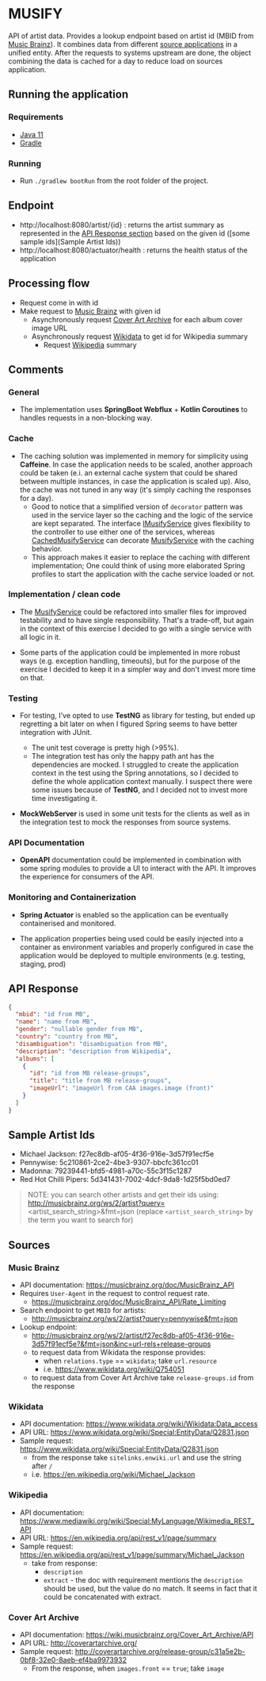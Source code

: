 # MUSIFY

API of artist data. Provides a lookup endpoint based on artist id (MBID from [Music Brainz](https://musicbrainz.org/)). It combines
data from different [source applications](#Sources) in a unified entity. After the requests to systems upstream are done, the object
combining the data is cached for a day to reduce load on sources application.

## Running the application

### Requirements

* [Java 11](https://www.oracle.com/in/java/technologies/javase/jdk11-archive-downloads.html)
* [Gradle](https://gradle.org/install/)

### Running

* Run  `./gradlew bootRun` from the root folder of the project.

## Endpoint

* http://localhost:8080/artist/{id} : returns the artist summary as represented in the [API Response section](#API_Response) based
  on the given id ([some sample ids](Sample Artist Ids))
* http://localhost:8080/actuator/health : returns the health status of the application

## Processing flow

* Request come in with id
* Make request to [Music Brainz](#Music_Brainz) with given id
    * Asynchronously request [Cover Art Archive](#Cover_Art_Archive) for each album cover image URL
    * Asynchronously request [Wikidata](#Wikidata) to get id for Wikipedia summary
        * Request [Wikipedia](#Wikipedia) summary

## Comments

### General

* The implementation uses __SpringBoot Webflux__ + __Kotlin Coroutines__ to handles requests in a non-blocking way.

### Cache

* The caching solution was implemented in memory for simplicity using __Caffeine__. In case the application needs to be scaled,
  another approach could be taken (e.i. an external cache system that could be shared between multiple instances, in case the
  application is scaled up). Also, the cache was not tuned in any way (it's simply caching the responses for a day).
    * Good to notice that a simplified version of `decorator` pattern was used in the service layer so the caching and the logic of
      the service are kept separated. The interface [IMusifyService](src/main/kotlin/me/henriquestein/service/IMusifyService.kt)
      gives flexibility to the controller to use either one of the services,
      whereas [CachedMusifyService](src/main/kotlin/me/henriquestein/service/CachedMusifyService.kt) can
      decorate [MusifyService](src/main/kotlin/me/henriquestein/service/MusifyService.kt) with the caching behavior.
    * This approach makes it easier to replace the caching with different implementation; One could think of using more elaborated
      Spring profiles to start the application with the cache service loaded or not.

### Implementation / clean code

* The [MusifyService](src/main/kotlin/me/henriquestein/service/MusifyService.kt) could be refactored into smaller files for improved
  testability and to have single responsibility. That's a trade-off, but again in the context of this exercise I decided to go with
  a single service with all logic in it.

* Some parts of the application could be implemented in more robust ways (e.g. exception handling, timeouts), but for the purpose of
  the exercise I decided to keep it in a simpler way and don't invest more time on that.

### Testing

* For testing, I've opted to use __TestNG__ as library for testing, but ended up regretting a bit later on when I figured Spring
  seems to have better integration with JUnit.
    * The unit test coverage is pretty high (>95%).
    * The integration test has only the happy path ant has the dependencies are mocked. I struggled to create the application
      context in the test using the Spring annotations, so I decided to define the whole application context manually. I suspect
      there were some issues because of __TestNG__, and I decided not to invest more time investigating it.

* __MockWebServer__ is used in some unit tests for the clients as well as in the integration test to mock the responses from source
  systems.

### API Documentation

* __OpenAPI__ documentation could be implemented in combination with some spring modules to provide a UI to interact with the API.
  It improves the experience for consumers of the API.

### Monitoring and Containerization

* __Spring Actuator__ is enabled so the application can be eventually containerised and monitored.

* The application properties being used could be easily injected into a container as environment variables and properly configured
  in case the application would be deployed to multiple environments (e.g. testing, staging, prod)

## API Response

```json
{
  "mbid": "id from MB",
  "name": "name from MB",
  "gender": "nullable gender from MB",
  "country": "country from MB",
  "disambiguation": "disambiguation from MB",
  "description": "description from Wikipedia",
  "albums": [
    {
      "id": "id from MB release-groups",
      "title": "title from MB release-groups",
      "imageUrl": "imageUrl from CAA images.image (front)"
    }
  ]
}
```

## Sample Artist Ids

* Michael Jackson: f27ec8db-af05-4f36-916e-3d57f91ecf5e
* Pennywise: 5c210861-2ce2-4be3-9307-bbcfc361cc01
* Madonna: 79239441-bfd5-4981-a70c-55c3f15c1287
* Red Hot Chilli Pipers: 5d341431-7002-4dcf-9da8-1d25f5bd0ed7

> NOTE: you can search other artists and get their ids using:
> http://musicbrainz.org/ws/2/artist?query=<artist_search_string>&fmt=json
> (replace `<artist_search_string>` by the term you want to search for)

## Sources

### Music Brainz

* API documentation: https://musicbrainz.org/doc/MusicBrainz_API
* Requires `User-Agent` in the request to control request rate.
    * https://musicbrainz.org/doc/MusicBrainz_API/Rate_Limiting
* Search endpoint to get `MBID` for artists:
    * http://musicbrainz.org/ws/2/artist?query=pennywise&fmt=json
* Lookup endpoint:
    * http://musicbrainz.org/ws/2/artist/f27ec8db-af05-4f36-916e-3d57f91ecf5e?&fmt=json&inc=url-rels+release-groups
    * to request data from Wikidata the response provides:
        * when `relations.type` == `wikidata`; take `url.resource`
        * i.e. https://www.wikidata.org/wiki/Q754051
    * to request data from Cover Art Archive take `release-groups.id` from the response

### Wikidata

* API documentation: https://www.wikidata.org/wiki/Wikidata:Data_access
* API URL: https://www.wikidata.org/wiki/Special:EntityData/Q2831.json
* Sample request: https://www.wikidata.org/wiki/Special:EntityData/Q2831.json
    * from the response take `sitelinks.enwiki.url` and use the string after `/`
    * i.e. https://en.wikipedia.org/wiki/Michael_Jackson

### Wikipedia

* API documentation: https://www.mediawiki.org/wiki/Special:MyLanguage/Wikimedia_REST_API
* API URL: https://en.wikipedia.org/api/rest_v1/page/summary
* Sample request: https://en.wikipedia.org/api/rest_v1/page/summary/Michael_Jackson
    * take from response:
        * `description`
        * `extract` - the doc with requirement mentions the `description` should be used, but the value do no match. It seems in
          fact that it could be concatenated with extract.

### Cover Art Archive

* API documentation: https://wiki.musicbrainz.org/Cover_Art_Archive/API
* API URL: http://coverartarchive.org/
* Sample request: http://coverartarchive.org/release-group/c31a5e2b-0bf8-32e0-8aeb-ef4ba9973932
    * From the response, when `images.front` == `true`; take `image`
